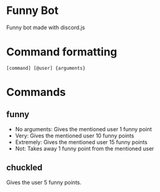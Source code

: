 # Funny Bot
Funny bot made with discord.js

# Command formatting
    [command] [@user] {arguments}

# Commands
## funny
- No arguments: Gives the mentioned user 1 funny point
- Very: Gives the mentioned user 10 funny points
- Extremely: Gives the mentioned user 15 funny points
- Not: Takes away 1 funny point from the mentioned user

## chuckled
Gives the user 5 funny points.

